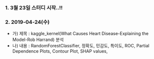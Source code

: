 ### 1. 3월 23일 스터디 시작..!!

### 2. 2019-04-24(수)
   -  가) 제목 : kaggle_kernel(What Causes Heart Disease-Explaining the Model-Rob Harrand) 분석
   -  나) 내용 : RandomForestClassifier, 정확도, 민감도, 특이도, ROC, Partial Dependence Plots, Contour Plot, SHAP values, 
